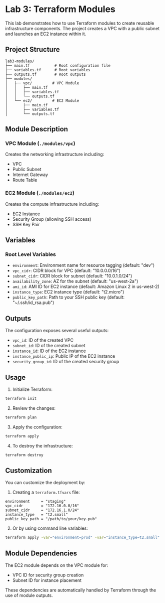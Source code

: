 # Lab 3: Terraform Modules

This lab demonstrates how to use Terraform modules to create reusable infrastructure components. The project creates a VPC with a public subnet and launches an EC2 instance within it.

## Project Structure

```
lab3-modules/
├── main.tf           # Root configuration file
├── variables.tf      # Root variables
├── outputs.tf        # Root outputs
├── modules/
│   ├── vpc/         # VPC Module
│   │   ├── main.tf
│   │   ├── variables.tf
│   │   └── outputs.tf
│   └── ec2/         # EC2 Module
│       ├── main.tf
│       ├── variables.tf
│       └── outputs.tf
```

## Module Description

### VPC Module (`./modules/vpc`)
Creates the networking infrastructure including:
- VPC
- Public Subnet
- Internet Gateway
- Route Table

### EC2 Module (`./modules/ec2`)
Creates the compute infrastructure including:
- EC2 Instance
- Security Group (allowing SSH access)
- SSH Key Pair

## Variables

### Root Level Variables
- `environment`: Environment name for resource tagging (default: "dev")
- `vpc_cidr`: CIDR block for VPC (default: "10.0.0.0/16")
- `subnet_cidr`: CIDR block for subnet (default: "10.0.1.0/24")
- `availability_zone`: AZ for the subnet (default: "us-west-2a")
- `ami_id`: AMI ID for EC2 instance (default: Amazon Linux 2 in us-west-2)
- `instance_type`: EC2 instance type (default: "t2.micro")
- `public_key_path`: Path to your SSH public key (default: "~/.ssh/id_rsa.pub")

## Outputs

The configuration exposes several useful outputs:
- `vpc_id`: ID of the created VPC
- `subnet_id`: ID of the created subnet
- `instance_id`: ID of the EC2 instance
- `instance_public_ip`: Public IP of the EC2 instance
- `security_group_id`: ID of the created security group

## Usage

1. Initialize Terraform:
```bash
terraform init
```

2. Review the changes:
```bash
terraform plan
```

3. Apply the configuration:
```bash
terraform apply
```

4. To destroy the infrastructure:
```bash
terraform destroy
```

## Customization

You can customize the deployment by:

1. Creating a `terraform.tfvars` file:
```hcl
environment     = "staging"
vpc_cidr        = "172.16.0.0/16"
subnet_cidr     = "172.16.1.0/24"
instance_type   = "t2.small"
public_key_path = "/path/to/your/key.pub"
```

2. Or by using command line variables:
```bash
terraform apply -var="environment=prod" -var="instance_type=t2.small"
```

## Module Dependencies

The EC2 module depends on the VPC module for:
- VPC ID for security group creation
- Subnet ID for instance placement

These dependencies are automatically handled by Terraform through the use of module outputs. 